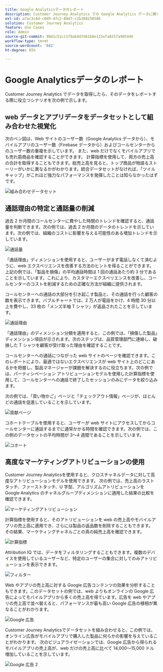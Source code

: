 ```yaml
---
title: Google Analyticsデータのレポート
description: Customer Journey Analytics での Google Analytics データに関する有用なレポートを示します
exl-id: a7ac3c8d-c0d9-4fc2-80d7-c2b388250586
solution: Customer Journey Analytics
feature: Use Cases
role: Admin
source-git-commit: 90d1c51c11f0ab4d7d61b8e115efa8257a985446
workflow-type: tm+mt
source-wordcount: '682'
ht-degree: 85%

---
```


# Google Analyticsデータのレポート

Customer Journey Analytics でデータを取得したら、そのデータをレポートする際に役立つシナリオを次の例で示します。

## web データとアプリデータをデータセットとして組み合わせた視覚化

次のベン図は、Web サイトのユーザー数（Google Analytics データから）、モバイルアプリのユーザー数（Firebase データから）およびコールセンターからのユーザー数の重複を示しています。 また、web だけでなくモバイルアプリでも売れ筋商品を確認することができます。 計算指標を使用して、両方の売上高の合計を取得することもできます。総売上高を見ると、トップ商品が物語るストーリーがいかに異なるかがわかります。統合データセットがなければ、「ツイルキャップ」がこれほど強力なパフォーマンスを発揮したことは知らなかったはずです。

![組み合わせデータセット](../assets/combined-datasets.png)

## 通話理由の特定と通話量の削減

過去 2 か月間のコールセンターに費やした時間のトレンドを確認すると、通話量を判断できます。次の例では、過去 2 か月間のデータのトレンドを示しています。次の例では、組織のコストに影響を与える可能性のある増加トレンドを示しています。

![通話量](../assets/call-volume.png)

「通話理由」ディメンションを使用すると、ユーザーがまず電話しなくて済むように、web エクスペリエンスを改善する方法のヒントを得ることができます。 上記の例では、「製品を損傷」の平均通話時間は 1 回の通話あたり約 3 分であることを示しています。これにより、カスタマーエクスペリエンスを改善し、コールセンターのコストを削減するための正確な方法が組織に提供されます。

コールセンターへの通話の大部分を引き起こす製品と、その通話を行った顧客の数を表示できます。バブルチャートでは、2 万人が電話をかけ、4 時間 30 分以上を費やし、33 枚の「メンズ半袖 T シャツ」が返品されたことを示しています。

![通話理由](../assets/call-reason.png)

「通話理由」のディメンション分類を適用すると、この例では、「損傷した製品」ディメンション項目が示されます。次のステップは、品質管理部門に連絡し、破損した T シャツを顧客が受け取った理由を確認することです。

コールセンターへの通話につながった web サイトのページを確認できます。このレポートにより、最適ではないエクスペリエンスが web サイト上のどこにあるかを把握し、製品マネージャーが課題を解決するのに役立ちます。次の例では、パーティシペーション アトリビューションモデルを使用した計算指標を使用して、コールセンターへの通話で終了したセッションのみにデータを絞り込みます。

次の例では、「買い物かご」ページと「チェックアウト情報」ページが、ほとんどの通話を促進していることを示しています。

![貢献ページ](../assets/contributing-pages.png)

コホートテーブルを使用すると、ユーザーが web サイトにアクセスしてからコールセンターに通話するまでに通常かかる時間を確認できます。次の例では、この例のデータセットの平均時間が 3～4 週間であることを示しています。

![コホート](../assets/cohort.png)

## 高度なマーケティングアトリビューションの使用

Customer Journey Analyticsを使用すると、クロスチャネルデータに対して高度なアトリビューションモデルを使用できます。 次の例では、売上高のラストタッチ、ファーストタッチ、U 字型、アルゴリズムアトリビューションを Google Analytics のチャネルグループディメンションに適用した結果の比較を確認できます。

![マーケティングアトリビューション](../assets/mktg-attribution.png)

計算指標を使用すると、そのアトリビューションを web の売上高やモバイルアプリの売上高に適用でき、さらには製品の返品数を削除することもできます。 その結果、マーケティングチャネルごとの真の純売上高を確認できます。

![計算指標](../assets/calc-metric.png)

Attribution IQ では、データをフィルタリングすることもできます。複数のデバイスを使用しているユーザーなど、特定のユーザーの集合に対してのみアトリビューションを表示できます。

![フィルター](../assets/filter.png)

Web やアプリの売上高に対する Google 広告コンテンツの効果を分析することもできます。このデータセットの例では、web よりもオンラインの Google 広告によってモバイルアプリから多くの売上高を得ています。広告を web やアプリの売上高で並べ替えると、パフォーマンスが最も高い Google 広告の様相が異なることがわかります。

![Google 広告](../assets/google-ad.png)

Customer Journey Analyticsでデータセットを組み合わせると、この例では、オンライン広告がモバイルアプリで購入した製品に何らかの影響を与えていることがわかります。 次のビジュアライゼーションでは、Google 広告から得られるモバイルアプリの売上高が、web だけの売上高に比べて 14,000～15,000 ドル増加していることを示しています。

![Google 広告 2](../assets/google-ad2.png)
